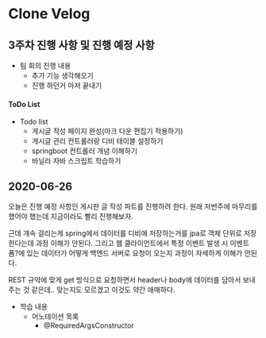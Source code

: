 # Clone Velog

## 3주차 진행 사항 및 진행 예정 사항
- 팀 회의 진행 내용
  - 추가 기능 생각해오기
  - 진행 하던거 마저 끝내기

#### ToDo List 

- Todo list
  - 게시글 작성 페이지 완성(마크 다운 편집기 적용하기)
  - 게시글 관리 컨트롤러랑 디비 테이블 설정하기
  - springboot 컨트롤러 개념 이해하기
  - 바닐라 자바 스크립트 학습하기


## 2020-06-26

오늘은 진행 예정 사항인 게시판 글 작성 파트를 진행하려 한다. 원래 저번주에 마무리를 했어야 했는데 지금이라도 빨리 진행해보자.<br>

근데 걔속 걸리는게 spring에서 데이터를 디비에 저장하는거를 jpa로 객체 단위로 저장한다는데 과정 이해가 안된다. 그리고 웹 클라이언트에서 특정 이벤트 발생 시 이벤트 폼?에 있는 데이터가 어떻게 백엔드 서버로 요청이 오는지 과정이 자세하게 이해가 안된다.<br>

REST 규약에 맞게 get 방식으로 요청하면서 header나 body에 데이터를 담아서 보내주는 것 같은데.. 맞는지도 모르겠고 이것도 약간 애매하다.<br>


- 학습 내용
  - 어노테이션 목록
    - @RequiredArgsConstructor


